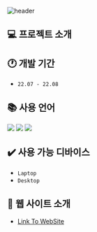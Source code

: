 ![header](https://capsule-render.vercel.app/api?type=soft&color=a3a9d1&height=150&section=header&text=JavaScript%20Web%20Game&fontSize=50&fontColor=FFFFFF&animation=fadeIn)

## 💻 프로젝트 소개

## 🕐 개발 기간

- `22.07 - 22.08`

## 📚 사용 언어

<div>
	<img src="https://img.shields.io/badge/HTML5-E34F26?style=flat&logo=HTML5&logoColor=white" />
	<img src="https://img.shields.io/badge/CSS3-1572B6?style=flat&logo=CSS3&logoColor=white" />
  <img src="https://img.shields.io/badge/javascript-F7DF1E?style=flat&logo=JavaScript&logoColor=white" />
</div>

## ✔️ 사용 가능 디바이스

- `Laptop`
- `Desktop`

## 📌 웹 사이트 소개

- [Link To WebSite](https://soru-webgame.web.app/)
